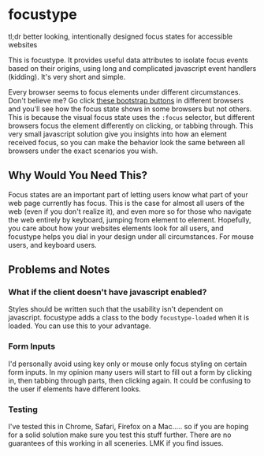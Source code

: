 # focustype 
tl;dr better looking, intentionally designed focus states for accessible websites

This is focustype. It provides useful data attributes to isolate focus events based on their origins, using long and complicated javascript event handlers (kidding). It's very short and simple.

Every browser seems to focus elements under different circumstances. Don't believe me? Go click [these bootstrap buttons](https://getbootstrap.com/docs/4.3/components/buttons/) in different browsers and you'll see how the focus state shows in some browsers but not others. This is because the visual focus state uses the `:focus` selector, but different browsers focus the element differently on clicking, or tabbing through. This very small javascript solution give you insights into how an element received focus, so you can make the behavior look the same between all browsers under the exact scenarios you wish.

## Why Would You Need This?

Focus states are an important part of letting users know what part of your web page currently has focus. This is the case for almost all users of the web (even if you don't realize it), and even more so for those who navigate the web entirely by keyboard, jumping from element to element. Hopefully, you care about how your websites elements look for all users, and focustype helps you dial in your design under all circumstances. For mouse users, and keyboard users.

## Problems and Notes

### What if the client doesn't have javascript enabled?

Styles should be written such that the usability isn't dependent on javascript. focustype adds a class to the body `focustype-loaded` when it is loaded. You can use this to your advantage.

### Form Inputs

I'd personally avoid using key only or mouse only focus styling on certain form inputs. In my opinion many users will start to fill out a form by clicking in, then tabbing through parts, then clicking again. It could be confusing to the user if elements have different looks.

### Testing

I've tested this in Chrome, Safari, Firefox on a Mac..... so if you are hoping for a solid solution make sure you test this stuff further. There are no guarantees of this working in all sceneries. LMK if you 
find issues.